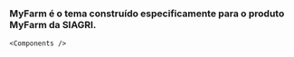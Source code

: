 ### MyFarm é o tema construído especificamente para o produto MyFarm da SIAGRI.

```
<Components />

```
